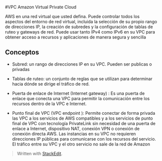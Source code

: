 
#VPC Amazon Virtual Private Cloud

AWS en una red virtual que usted defina. Puede controlar todos los aspectos del entorno de red virtual, incluida la selección de su propio rango de direcciones IP, la creación de subredes y la configuración de tablas de ruteo y gateways de red. Puede usar tanto IPv4 como IPv6 en su VPC para obtener acceso a recursos y aplicaciones de manera segura y sencilla

## Conceptos

- Subred: un rango de direcciones IP en su VPC. Pueden ser publicas o privadas

- Tablas de ruteo: un conjunto de reglas que se utilizan para determinar hacia dónde se dirige el tráfico de red.

- Puerta de enlace de Internet (Internet gateway) : Es una puerta de enlace que conecta una VPC para permitir la comunicación entre los recursos dentro de la VPC e Internet.

- Punto final de VPC (VPC endpoint ):  Permite conectar de forma privada las VPC a los servicios de AWS compatibles y a los servicios de punto final de VPC con tecnología PrivateLink sin necesidad de una puerta de enlace a Internet, dispositivo NAT, conexión VPN o conexión de conexión directa AWS. Las instancias en su VPC no requieren direcciones IP públicas para comunicarse con los recursos del servicio. El tráfico entre su VPC y el otro servicio no sale de la red de Amazon
 

> Written with [StackEdit](https://stackedit.io/).
<!--stackedit_data:
eyJoaXN0b3J5IjpbLTk4MTM3NzQ1MSw5NDkxMDU0ODldfQ==
-->